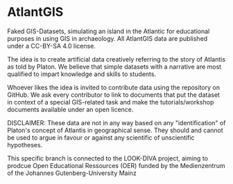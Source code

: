 AtlantGIS
=========

Faked GIS-Datasets, simulating an island in the Atlantic for educational purposes in using GIS in archaeology. All AtlantGIS data are published under a CC-BY-SA 4.0 license.

The idea is to create artificial data creatively referring to the story of Atlantis as told by Platon.
We believe that simple datasets with a narrative are most qualified to impart knowledge and skills to students. 

Whoever likes the idea is invited to contribute data using the repository on GitHub. We ask every contributor to link to documents that put the dataset in context of a special GIS-related task and make the tutorials/workshop documents available under an open licence.

DISCLAIMER: These data are not in any way based on any "identification" of Platon's concept of Atlantis in geographical sense. They should and cannot be used to argue in favour or against any scientific of unscientific hypotheses.

This specific branch is connected to the LOOK-DIVA project, aiming to prodcue Open Educational Ressources (OER) funded by the Medienzentrum of the Johannes Gutenberg-University Mainz
